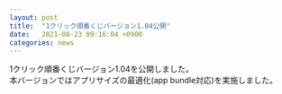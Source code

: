 ```yaml
---
layout: post
title:  "1クリック順番くじバージョン1.04公開"
date:   2021-08-23 09:16:04 +0900
categories: news
---
```


1クリック順番くじバージョン1.04を公開しました。  
本バージョンではアプリサイズの最適化(app bundle対応)を実施しました。
